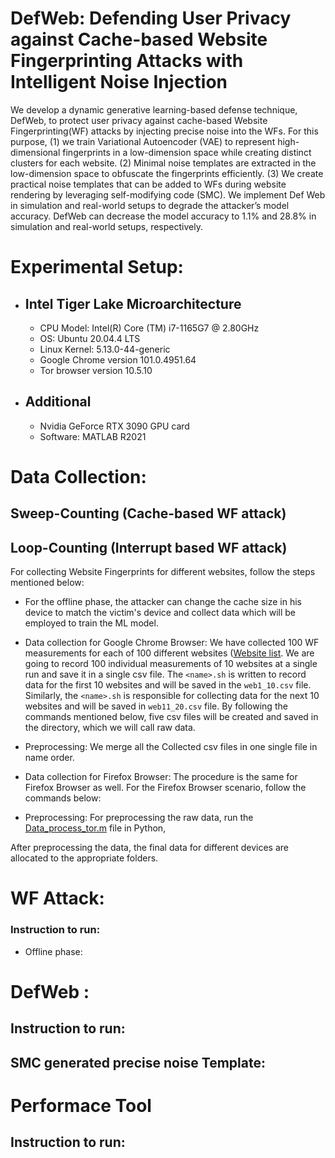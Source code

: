 # DefWeb: Defending User Privacy against Cache-based Website Fingerprinting Attacks with Intelligent Noise Injection
We develop a dynamic generative learning-based defense technique, DefWeb, to protect user privacy against cache-based Website Fingerprinting(WF) attacks by injecting precise noise into the WFs. For this purpose, (1) we train Variational Autoencoder (VAE) to represent high-dimensional fingerprints in a low-dimension space while creating distinct clusters for each website. (2) Minimal noise templates are extracted in the low-dimension space to obfuscate the fingerprints efficiently. (3) We create practical noise templates that can be added to WFs during website rendering by leveraging self-modifying code (SMC). We implement Def Web in simulation and real-world setups to degrade the attacker’s model accuracy. DefWeb can decrease the model accuracy to 1.1% and 28.8% in simulation and real-world setups, respectively.  

# Experimental Setup:
- ## Intel Tiger Lake Microarchitecture
  * CPU Model: Intel(R) Core (TM) i7-1165G7 @ 2.80GHz
  * OS: Ubuntu 20.04.4 LTS
  * Linux Kernel: 5.13.0-44-generic
  * Google Chrome version 101.0.4951.64
  * Tor browser version 10.5.10
- ## Additional 
  * Nvidia GeForce RTX 3090 GPU card
  * Software: MATLAB R2021


# Data Collection:
## Sweep-Counting (Cache-based WF attack)
## Loop-Counting (Interrupt based WF attack)

For collecting Website Fingerprints for different websites, follow the steps mentioned below:<br/>
- For the offline phase, the attacker can change the cache size in his device to match the victim's device and collect data which will be employed to train the ML model. 

- Data collection for Google Chrome Browser: We have collected 100 WF measurements for each of 100 different websites ([Website list]((https://github.com/website_list.txt)). We are going to record 100 individual measurements of 10 websites at a single run and save it in a single csv file. The `<name>.sh` is written to record data for the first 10 websites and will be saved in the `web1_10.csv` file. Similarly, the `<name>.sh` is responsible for collecting data for the next 10 websites and will be saved in `web11_20.csv` file. By following the commands mentioned below, five csv files will be created and saved in the directory, which we will call raw data. 

 - Preprocessing: We merge all the Collected csv files in one single file in name order.

- Data collection for Firefox Browser:
The procedure is the same for Firefox Browser as well. For the Firefox Browser scenario, follow the commands below: <br/>

  
- Preprocessing: For preprocessing the raw data, run the  [Data_process_tor.m](https://github.com/main/Data_Collection/Data_process%20_tor.m) file in Python,

After preprocessing the data, the final data for different devices are allocated to the appropriate folders.


# WF Attack:
### Instruction to run:
- Offline phase:


# DefWeb :
## Instruction to run:
## SMC generated precise noise Template:


# Performace Tool
## Instruction to run:

